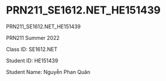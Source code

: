 # PRN211_SE1612.NET_HE151439
PRN211_SE1612.NET_HE151439

PRN211 Summer 2022

Class ID: SE1612.NET

Student ID: HE151439

Student Name: Nguyễn Phan Quân

